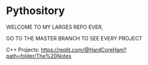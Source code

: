 # Pythository

WELCOME TO MY LARGES REPO EVER, 

GO TO THE MASTER BRANCH TO SEE EVERY PROJECT

C++ Projects: https://replit.com/@HardCoreHam?path=folder/The%20Notes
